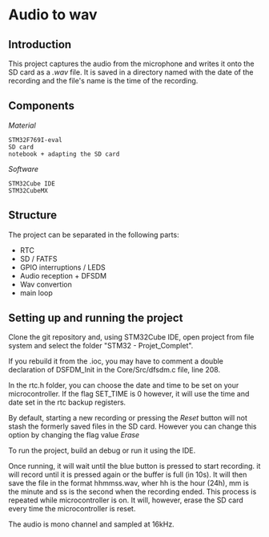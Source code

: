 # Audio to wav

## Introduction 

This project captures the audio from the microphone and writes it onto the SD card as a *.wav* file. It is saved in a directory named with the date of the recording and the file's name is the time of the recording.

## Components
*Material*

    STM32F769I-eval
    SD card
    notebook + adapting the SD card


*Software*

    STM32Cube IDE
    STM32CubeMX

## Structure

The project can be separated in the following parts: 
* RTC
* SD / FATFS
* GPIO interruptions / LEDS
* Audio reception + DFSDM
* Wav convertion
* main loop

## Setting up and running the project

Clone the git repository and, using STM32Cube IDE, open project from file system and select the folder "STM32 - Projet_Complet".

If you rebuild it from the .ioc, you may have to comment a double declaration of DSFDM_Init in the Core/Src/dfsdm.c file, line 208. 

In the rtc.h folder, you can choose the date and time to be set on your microcontroller. If the flag SET_TIME is 0 however, it will use the time and date set in the rtc backup registers.

By default, starting a new recording or pressing the *Reset* button will not stash the formerly saved files in the SD card. However you can change this option by changing the flag value *Erase*

To run the project, build an debug or run it using the IDE.

Once running, it will wait until the blue button is pressed to start recording. it will record until it is pressed again or the buffer is full (in 10s). It will then save the file in the format hhmmss.wav, wher hh is the hour (24h), mm is the minute and ss is the second when the recording ended. This process is repeated while microcontroller is on. It will, however, erase the SD card every time the microcontroller is reset.

The audio is mono channel and sampled at 16kHz.
